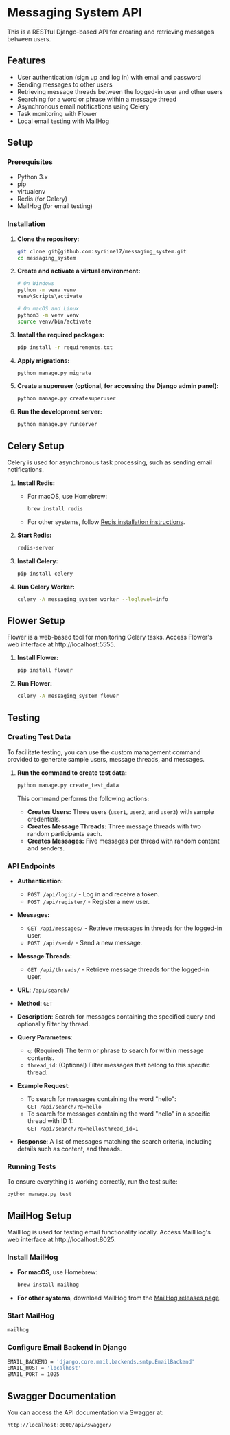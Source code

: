 # Messaging System API

This is a RESTful Django-based API for creating and retrieving messages between users.

## Features

- User authentication (sign up and log in) with email and password
- Sending messages to other users
- Retrieving message threads between the logged-in user and other users
- Searching for a word or phrase within a message thread
- Asynchronous email notifications using Celery
- Task monitoring with Flower
- Local email testing with MailHog

## Setup

### Prerequisites

- Python 3.x
- pip
- virtualenv
- Redis (for Celery)
- MailHog (for email testing)

### Installation

1. **Clone the repository:**
    ```sh
    git clone git@github.com:syriine17/messaging_system.git
    cd messaging_system
    ```

2. **Create and activate a virtual environment:**
    ```sh
    # On Windows
    python -m venv venv
    venv\Scripts\activate

    # On macOS and Linux
    python3 -m venv venv
    source venv/bin/activate
    ```

3. **Install the required packages:**
    ```sh
    pip install -r requirements.txt
    ```

4. **Apply migrations:**
    ```sh
    python manage.py migrate
    ```

5. **Create a superuser (optional, for accessing the Django admin panel):**
    ```sh
    python manage.py createsuperuser
    ```

6. **Run the development server:**
    ```sh
    python manage.py runserver
    ```

## Celery Setup

Celery is used for asynchronous task processing, such as sending email notifications.

1. **Install Redis:**
   - For macOS, use Homebrew:
     ```sh
     brew install redis
     ```
   - For other systems, follow [Redis installation instructions](https://redis.io/download).

2. **Start Redis:**
    ```sh
    redis-server
    ```

3. **Install Celery:**
   ```sh
   pip install celery
   ```

4. **Run Celery Worker:**
    ```sh
   celery -A messaging_system worker --loglevel=info
   ```

## Flower Setup

Flower is a web-based tool for monitoring Celery tasks.
Access Flower's web interface at http://localhost:5555.

1. **Install Flower:**
    ```sh
    pip install flower
    ```

2. **Run Flower:**
    ```sh
    celery -A messaging_system flower
    ```


## Testing

### Creating Test Data

To facilitate testing, you can use the custom management command provided to generate sample users, message threads, and messages. 

1. **Run the command to create test data:**
    ```sh
    python manage.py create_test_data
    ```

   This command performs the following actions:
   - **Creates Users:** Three users (`user1`, `user2`, and `user3`) with sample credentials.
   - **Creates Message Threads:** Three message threads with two random participants each.
   - **Creates Messages:** Five messages per thread with random content and senders.

### API Endpoints

- **Authentication:**
  - `POST /api/login/` - Log in and receive a token.
  - `POST /api/register/` - Register a new user.

- **Messages:**
  - `GET /api/messages/` - Retrieve messages in threads for the logged-in user.
  - `POST /api/send/` - Send a new message.

- **Message Threads:**
  - `GET /api/threads/` - Retrieve message threads for the logged-in user.

- **URL**: `/api/search/`
- **Method**: `GET`
- **Description**: Search for messages containing the specified query and optionally filter by thread.
- **Query Parameters**:
  - `q`: (Required) The term or phrase to search for within message contents.
  - `thread_id`: (Optional) Filter messages that belong to this specific thread.
- **Example Request**:
  - To search for messages containing the word "hello":  
    `GET /api/search/?q=hello`
  - To search for messages containing the word "hello" in a specific thread with ID 1:  
    `GET /api/search/?q=hello&thread_id=1`
- **Response**: A list of messages matching the search criteria, including details such as content, and threads.

### Running Tests

To ensure everything is working correctly, run the test suite:

```sh
python manage.py test

```

## MailHog Setup

MailHog is used for testing email functionality locally.
Access MailHog's web interface at http://localhost:8025.

### Install MailHog

- **For macOS**, use Homebrew:
    ```sh
    brew install mailhog
    ```

- **For other systems**, download MailHog from the [MailHog releases page](https://github.com/mailhog/MailHog/releases).

### Start MailHog

```sh
mailhog
```

### Configure Email Backend in Django

```sh
EMAIL_BACKEND = 'django.core.mail.backends.smtp.EmailBackend'
EMAIL_HOST = 'localhost'
EMAIL_PORT = 1025
```

## Swagger Documentation
You can access the API documentation via Swagger at:

`http://localhost:8000/api/swagger/`

